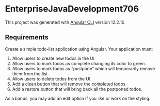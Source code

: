# EnterpriseJavaDevelopment706

This project was generated with [Angular CLI](https://github.com/angular/angular-cli) version 12.2.10.

## Requirements

Create a simple todo-list application using Angular. Your application must:

1. Allow users to create new todos in the UI.
2. Allow users to mark todos as complete changing its color to green.
3. Allow users to mark todos as “postpone” which will temporarily remove them from the list.
4. Allow users to delete todos from the UI.
5. Add a clean button that will remove the completed todos.
6. Add a restore button that will bring back all the postponed todos.

As a bonus, you may add an edit option if you like or work on the styling.